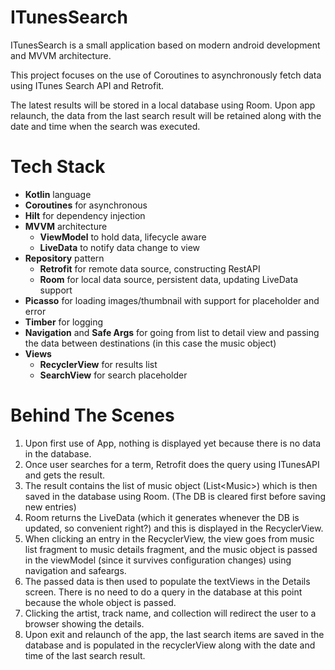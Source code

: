 # ITunesSearch
ITunesSearch is a small application based on modern android development and MVVM architecture.

This project focuses on the use of Coroutines to asynchronously fetch data using ITunes Search API and Retrofit.

The latest results will be stored in a local database using Room. Upon app relaunch, the data from the last search result will be retained along with the date and time when the search was executed.

# Tech Stack
* **Kotlin** language
* **Coroutines** for asynchronous
* **Hilt** for dependency injection
* **MVVM** architecture
  * **ViewModel** to hold data, lifecycle aware
  * **LiveData** to notify data change to view
* **Repository** pattern
  * **Retrofit** for remote data source, constructing RestAPI
  * **Room** for local data source, persistent data, updating LiveData support
* **Picasso** for loading images/thumbnail with support for placeholder and error
* **Timber** for logging
* **Navigation** and **Safe Args** for going from list to detail view and passing the data between destinations (in this case the music object)
* **Views**
  * **RecyclerView** for results list
  * **SearchView** for search placeholder
  
# Behind The Scenes
1. Upon first use of App, nothing is displayed yet because there is no data in the database.
2. Once user searches for a term, Retrofit does the query using ITunesAPI and gets the result.
3. The result contains the list of music object (List\<Music\>) which is then saved in the database using Room. (The DB is cleared first before saving new entries)
4. Room returns the LiveData (which it generates whenever the DB is updated, so convenient right?) and this is displayed in the RecyclerView.
5. When clicking an entry in the RecyclerView, the view goes from music list fragment to music details fragment, and the music object is passed in the viewModel (since it survives configuration changes) using navigation and safeargs.
6. The passed data is then used to populate the textViews in the Details screen. There is no need to do a query in the database at this point because the whole object is passed.
7. Clicking the artist, track name, and collection will redirect the user to a browser showing the details.
8. Upon exit and relaunch of the app, the last search items are saved in the database and is populated in the recyclerView along with the date and time of the last search result.
